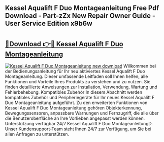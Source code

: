 ## Kessel Aqualift F Duo Montageanleitung Free Pdf Download - Part-zZx New Repair Owner Guide - User Service Edition x9b6w

# <h2><a href="http://df7l1gi.blite.top/?on=Kessel+Aqualift+F+Duo+Montageanleitung">🔗Download 👉🔴 Kessel Aqualift F Duo Montageanleitung</a></h2>

[![Kessel Aqualift F Duo Montageanleitung new download](https://i.imgur.com/lujVjoI.png)](http://df7l1gi.blite.top/?on=Kessel+Aqualift+F+Duo+Montageanleitung)
Willkommen bei der Bedienungsanleitung für Ihr neu aktiviertes Kessel Aqualift F Duo Montageanleitung. Dieser umfassende Leitfaden soll Ihnen helfen, alle Funktionen und Vorteile Ihres Produkts zu verstehen und zu nutzen. Sie finden detaillierte Anweisungen zur Installation, Verwendung, Wartung und Fehlerbehebung. Kompatibles Zubehör In diesem Abschnitt werden kompatibles Zubehör und Peripheriegeräte für Ihr neues Kessel Aqualift F Duo Montageanleitung aufgeführt. Zu den erweiterten Funktionen von Kessel Aqualift F Duo Montageanleitung gehören Objekterkennung, Bewegungssensoren, anpassbare Warnungen und Fernzugriff, die alle über die Benutzeroberfläche an Ihre Vorlieben angepasst werden können. Unterstützung verfügbar 24/7 Kessel Aqualift F Duo MontageanleitungD. Unser Kundensupport-Team steht Ihnen 24/7 zur Verfügung, um Sie bei allen Anfragen zu unterstützen.
